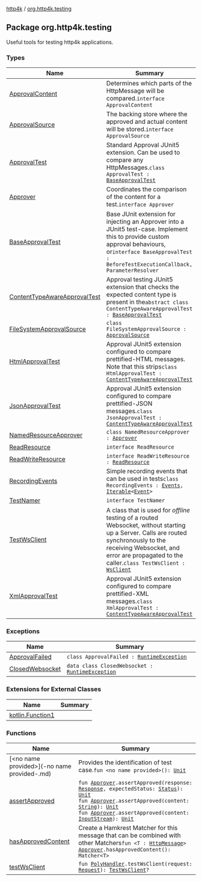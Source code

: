 [http4k](../index.md) / [org.http4k.testing](./index.md)

## Package org.http4k.testing

Useful tools for testing http4k applications.

### Types

| Name | Summary |
|---|---|
| [ApprovalContent](-approval-content/index.md) | Determines which parts of the HttpMessage will be compared.`interface ApprovalContent` |
| [ApprovalSource](-approval-source/index.md) | The backing store where the approved and actual content will be stored.`interface ApprovalSource` |
| [ApprovalTest](-approval-test/index.md) | Standard Approval JUnit5 extension. Can be used to compare any HttpMessages.`class ApprovalTest : `[`BaseApprovalTest`](-base-approval-test/index.md) |
| [Approver](-approver/index.md) | Coordinates the comparison of the content for a test.`interface Approver` |
| [BaseApprovalTest](-base-approval-test/index.md) | Base JUnit extension for injecting an Approver into a JUnit5 test-case. Implement this to provide custom approval behaviours, or`interface BaseApprovalTest : BeforeTestExecutionCallback, ParameterResolver` |
| [ContentTypeAwareApprovalTest](-content-type-aware-approval-test/index.md) | Approval testing JUnit5 extension that checks the expected content type is present in the`abstract class ContentTypeAwareApprovalTest : `[`BaseApprovalTest`](-base-approval-test/index.md) |
| [FileSystemApprovalSource](-file-system-approval-source/index.md) | `class FileSystemApprovalSource : `[`ApprovalSource`](-approval-source/index.md) |
| [HtmlApprovalTest](-html-approval-test/index.md) | Approval JUnit5 extension configured to compare prettified-HTML messages. Note that this strips`class HtmlApprovalTest : `[`ContentTypeAwareApprovalTest`](-content-type-aware-approval-test/index.md) |
| [JsonApprovalTest](-json-approval-test/index.md) | Approval JUnit5 extension configured to compare prettified-JSON messages.`class JsonApprovalTest : `[`ContentTypeAwareApprovalTest`](-content-type-aware-approval-test/index.md) |
| [NamedResourceApprover](-named-resource-approver/index.md) | `class NamedResourceApprover : `[`Approver`](-approver/index.md) |
| [ReadResource](-read-resource/index.md) | `interface ReadResource` |
| [ReadWriteResource](-read-write-resource/index.md) | `interface ReadWriteResource : `[`ReadResource`](-read-resource/index.md) |
| [RecordingEvents](-recording-events/index.md) | Simple recording events that can be used in tests`class RecordingEvents : `[`Events`](../org.http4k.events/-events.md)`, `[`Iterable`](https://kotlinlang.org/api/latest/jvm/stdlib/kotlin.collections/-iterable/index.html)`<`[`Event`](../org.http4k.events/-event/index.md)`>` |
| [TestNamer](-test-namer/index.md) | `interface TestNamer` |
| [TestWsClient](-test-ws-client/index.md) | A class that is used for *offline* testing of a routed Websocket, without starting up a Server. Calls are routed synchronously to the receiving Websocket, and error are propagated to the caller.`class TestWsClient : `[`WsClient`](../org.http4k.websocket/-ws-client/index.md) |
| [XmlApprovalTest](-xml-approval-test/index.md) | Approval JUnit5 extension configured to compare prettified-XML messages.`class XmlApprovalTest : `[`ContentTypeAwareApprovalTest`](-content-type-aware-approval-test/index.md) |

### Exceptions

| Name | Summary |
|---|---|
| [ApprovalFailed](-approval-failed/index.md) | `class ApprovalFailed : `[`RuntimeException`](https://kotlinlang.org/api/latest/jvm/stdlib/kotlin/-runtime-exception/index.html) |
| [ClosedWebsocket](-closed-websocket/index.md) | `data class ClosedWebsocket : `[`RuntimeException`](https://kotlinlang.org/api/latest/jvm/stdlib/kotlin/-runtime-exception/index.html) |

### Extensions for External Classes

| Name | Summary |
|---|---|
| [kotlin.Function1](kotlin.-function1/index.md) |  |

### Functions

| Name | Summary |
|---|---|
| [&lt;no name provided&gt;](-no name provided-.md) | Provides the identification of test case.`fun <no name provided>(): `[`Unit`](https://kotlinlang.org/api/latest/jvm/stdlib/kotlin/-unit/index.html) |
| [assertApproved](assert-approved.md) | `fun `[`Approver`](-approver/index.md)`.assertApproved(response: `[`Response`](../org.http4k.core/-response/index.md)`, expectedStatus: `[`Status`](../org.http4k.core/-status/index.md)`): `[`Unit`](https://kotlinlang.org/api/latest/jvm/stdlib/kotlin/-unit/index.html)<br>`fun `[`Approver`](-approver/index.md)`.assertApproved(content: `[`String`](https://kotlinlang.org/api/latest/jvm/stdlib/kotlin/-string/index.html)`): `[`Unit`](https://kotlinlang.org/api/latest/jvm/stdlib/kotlin/-unit/index.html)<br>`fun `[`Approver`](-approver/index.md)`.assertApproved(content: `[`InputStream`](https://docs.oracle.com/javase/9/docs/api/java/io/InputStream.html)`): `[`Unit`](https://kotlinlang.org/api/latest/jvm/stdlib/kotlin/-unit/index.html) |
| [hasApprovedContent](has-approved-content.md) | Create a Hamkrest Matcher for this message that can be combined with other Matchers`fun <T : `[`HttpMessage`](../org.http4k.core/-http-message/index.md)`> `[`Approver`](-approver/index.md)`.hasApprovedContent(): Matcher<T>` |
| [testWsClient](test-ws-client.md) | `fun `[`PolyHandler`](../org.http4k.websocket/-poly-handler/index.md)`.testWsClient(request: `[`Request`](../org.http4k.core/-request/index.md)`): `[`TestWsClient`](-test-ws-client/index.md)`?` |
